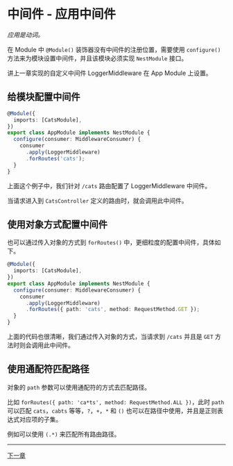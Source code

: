 # 中间件 - 应用中间件

*应用是动词。*

在 Module 中 `@Module()` 装饰器没有中间件的注册位置，需要使用 `configure()` 方法来为模块设置中间件，并且该模块必须实现 `NestModule` 接口。

讲上一章实现的自定义中间件 LoggerMiddleware 在 App Module 上设置。

## 给模块配置中间件

```ts
@Module({
  imports: [CatsModule],
})
export class AppModule implements NestModule {
  configure(consumer: MiddlewareConsumer) {
    consumer
      .apply(LoggerMiddleware)
      .forRoutes('cats');
  }
}
```

上面这个例子中，我们针对 `/cats` 路由配置了 LoggerMiddleware 中间件。

当请求进入到 `CatsController` 定义的路由时，就会调用此中间件。

## 使用对象方式配置中间件

也可以通过传入对象的方式到 `forRoutes()` 中，更细粒度的配置中间件，具体如下。

```ts
@Module({
  imports: [CatsModule],
})
export class AppModule implements NestModule {
  configure(consumer: MiddlewareConsumer) {
    consumer
      .apply(LoggerMiddleware)
      .forRoutes({ path: 'cats', method: RequestMethod.GET });
  }
}
```

上面的代码也很清晰，我们通过传入对象的方式，当请求到 `/cats` 并且是 `GET` 方法时则会调用此中间件。

## 使用通配符匹配路径

对象的 `path` 参数可以使用通配符的方式去匹配路径。

比如 `forRoutes({ path: 'ca*ts', method: RequestMethod.ALL })`，此时 `path` 可以匹配 `cats`，`cabts` 等等，`?`，`+`，`*` 和 `()` 也可以在路径中使用，并且是正则表达式对应项的子集。

例如可以使用 `(.*)` 来匹配所有路由路径。

---

[下一章](./Middleware-Middleware-Consumer.md)
